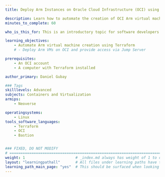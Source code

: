```yaml
---
title: Deploy Arm Instances on Oracle Cloud Infrastructure (OCI) using Terraform

description: Learn how to automate the creation of OCI Arm virtual machines using Terraform
minutes_to_complete: 60

who_is_this_for: This is an introductory topic for software developers who are new to deploying Arm instances on OCI using Terraform.

learning_objectives: 
    - Automate Arm virtual machine creation using Terraform
    # - Deploy Arm VMs on OCI and provide access via Jump Server

prerequisites:
    - An OCI account
    - A computer with Terraform installed

author_primary: Daniel Gubay

### Tags
skilllevels: Advanced
subjects: Containers and Virtualization
armips:
    - Neoverse

operatingsystems:
    - Linux
tools_software_languages:
    - Terraform
    - OCI
    - Bastion


### FIXED, DO NOT MODIFY
# ================================================================================
weight: 1                       # _index.md always has weight of 1 to order correctly
layout: "learningpathall"       # All files under learning paths have this same wrapper
learning_path_main_page: "yes"  # This should be surfaced when looking for related content. Only set for _index.md of learning path content.
---
```

